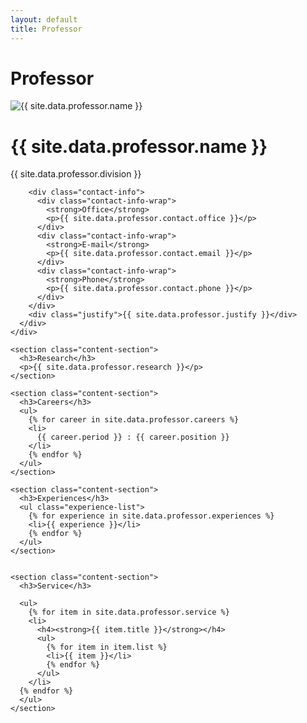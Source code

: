 ```yaml
---
layout: default
title: Professor
---
```


<div class="professor-container container">
  <h1 class="page-title">Professor</h1>
  
  <div class="professor-content">
    <div class="professor-info">
      <div class="professor-image">
        <img src="{{ site.data.professor.image }}" alt="{{ site.data.professor.name }}">
      </div>
      <div class="professor-details">
        <div class="name-division">
          <h1 class="page-title-same-professor">{{ site.data.professor.name }}</h1>
          <p class="division">{{ site.data.professor.division }}</p>
        </div>
        
        <div class="contact-info">
          <div class="contact-info-wrap">
            <strong>Office</strong>
            <p>{{ site.data.professor.contact.office }}</p>
          </div>
          <div class="contact-info-wrap">
            <strong>E-mail</strong>
            <p>{{ site.data.professor.contact.email }}</p>
          </div>
          <div class="contact-info-wrap">
            <strong>Phone</strong>
            <p>{{ site.data.professor.contact.phone }}</p>
          </div>
        </div>
        <div class="justify">{{ site.data.professor.justify }}</div>
      </div>
    </div>

    <section class="content-section">
      <h3>Research</h3>
      <p>{{ site.data.professor.research }}</p>
    </section>

    <section class="content-section">
      <h3>Careers</h3>
      <ul>
        {% for career in site.data.professor.careers %}
        <li>
          {{ career.period }} : {{ career.position }}
        </li>
        {% endfor %}
      </ul>
    </section>

    <section class="content-section">
      <h3>Experiences</h3>
      <ul class="experience-list">
        {% for experience in site.data.professor.experiences %}
        <li>{{ experience }}</li>
        {% endfor %}
      </ul>
    </section>


    <section class="content-section">
      <h3>Service</h3>

      <ul>
        {% for item in site.data.professor.service %}
        <li>
          <h4><strong>{{ item.title }}</strong></h4>
          <ul>
            {% for item in item.list %}
            <li>{{ item }}</li>
            {% endfor %}
          </ul>
        </li>
      {% endfor %}
      </ul>
    </section>

  </div>
</div>
